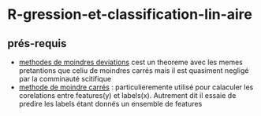 # R-gression-et-classification-lin-aire
## prés-requis 
* <a href="">methodes de moindres deviations</a> cest un theoreme avec les memes pretantions que celiu de moindres carrés mais il est quasiment negligé par la comminauté scitifique 
* <a href="https://github.com/talisma-cassoma/The-method-of-least-squares-on-Matlab">methode de moindre carrés</a> : particulieremente utilisé pour calaculer les corelations entre features(y) et labels(x). Autrement dit il essaie de predire les labels étant donnés un ensemble de features 
